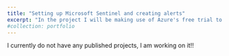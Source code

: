 ```yaml
---
title: "Setting up Microsoft Sentinel and creating alerts"
excerpt: "In the project I will be making use of Azure's free trial to spool up a VM and configure Microsoft Sentinel<br/><img src='/images/dashboard.png' width=500>"
#collection: portfolio
---
```


I currently do not have any published projects, I am working on it!!
